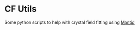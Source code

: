 # CF Utils

Some python scripts to help with crystal field fitting using [Mantid](https://docs.mantidproject.org/nightly/interfaces/direct/Crystal%20Field%20Python%20Interface.html)
